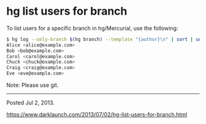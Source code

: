 # hg list users for branch

To list users for a specific branch in hg/Mercurial, use the following:

```bash
$ hg log --only-branch $(hg branch) --template "{author}\n" | sort | uniq
Alice <alice@example.com>
Bob <bob@example.com>
Carol <carol@example.com>
Chuck <chuck@example.com>
Craig <craig@example.com>
Eve <eve@example.com>
```

Note: Please use git.

---

Posted Jul 2, 2013.

https://www.darklaunch.com/2013/07/02/hg-list-users-for-branch.html